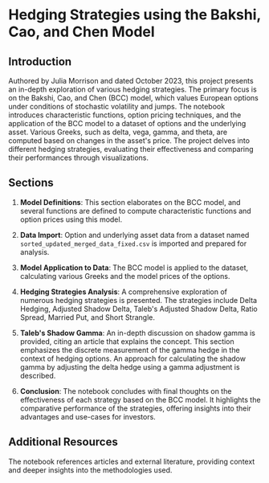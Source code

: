 # Hedging Strategies using the Bakshi, Cao, and Chen Model

## Introduction

Authored by Julia Morrison and dated October 2023, this project presents an in-depth exploration of various hedging strategies. The primary focus is on the Bakshi, Cao, and Chen (BCC) model, which values European options under conditions of stochastic volatility and jumps. The notebook introduces characteristic functions, option pricing techniques, and the application of the BCC model to a dataset of options and the underlying asset. Various Greeks, such as delta, vega, gamma, and theta, are computed based on changes in the asset's price. The project delves into different hedging strategies, evaluating their effectiveness and comparing their performances through visualizations.

## Sections

1. **Model Definitions**: This section elaborates on the BCC model, and several functions are defined to compute characteristic functions and option prices using this model.
  
2. **Data Import**: Option and underlying asset data from a dataset named `sorted_updated_merged_data_fixed.csv` is imported and prepared for analysis.

3. **Model Application to Data**: The BCC model is applied to the dataset, calculating various Greeks and the model prices of the options. 

4. **Hedging Strategies Analysis**: A comprehensive exploration of numerous hedging strategies is presented. The strategies include Delta Hedging, Adjusted Shadow Delta, Taleb's Adjusted Shadow Delta, Ratio Spread, Married Put, and Short Strangle.

5. **Taleb's Shadow Gamma**: An in-depth discussion on shadow gamma is provided, citing an article that explains the concept. This section emphasizes the discrete measurement of the gamma hedge in the context of hedging options. An approach for calculating the shadow gamma by adjusting the delta hedge using a gamma adjustment is described.

6. **Conclusion**: The notebook concludes with final thoughts on the effectiveness of each strategy based on the BCC model. It highlights the comparative performance of the strategies, offering insights into their advantages and use-cases for investors.

## Additional Resources

The notebook references articles and external literature, providing context and deeper insights into the methodologies used.

